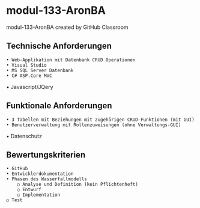 # modul-133-AronBA
modul-133-AronBA created by GitHub Classroom







## Technische Anforderungen
	• Web-Applikation mit Datenbank CRUD Operationen
	• Visual Studio
	• MS SQL Server Datenbank
	• C# ASP.Core MVC
  • Javascript/JQery

## Funktionale Anforderungen
	• 3 Tabellen mit Beziehungen mit zugehörigen CRUD-Funktionen (mit GUI)
	• Benutzerverwaltung mit Rollenzuweisungen (ohne Verwaltungs-GUI)
  • Datenschutz
  
## Bewertungskriterien

	• GitHub
	• Entwicklerdokumentation
	• Phasen des Wasserfallmodells
		○ Analyse und Definition (kein Pflichtenheft)
		○ Entwurf
		○ Implementation
    ○ Test
